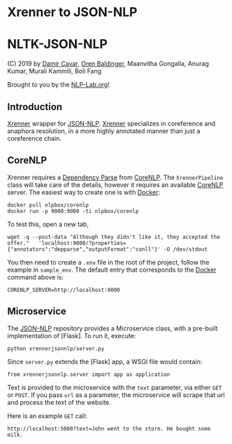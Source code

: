 # Xrenner to JSON-NLP

# NLTK-JSON-NLP

(C) 2019 by [Damir Cavar], [Oren Baldinger], Maanvitha Gongalla, Anurag Kumar, Murali Kammili, Boli Fang

Brought to you by the [NLP-Lab.org]!


## Introduction

[Xrenner] wrapper for [JSON-NLP]. [Xrenner] specializes in coreference and anaphora resolution, in a more highly annotated manner 
than just a coreference chain.

## CoreNLP

Xrenner requires a [Dependency Parse](https://en.wikipedia.org/wiki/Dependency_grammar) from [CoreNLP].
The `XrennerPipeline` class will take care of the details, however it requires an available [CoreNLP] server.
The easiest way to create one is with [Docker]:

    docker pull nlpbox/corenlp
    docker run -p 9000:9000 -ti nlpbox/corenlp

To test this, open a new tab,

    wget -q --post-data "Although they didn't like it, they accepted the offer."   'localhost:9000/?properties={"annotators":"depparse","outputFormat":"conll"}' -O /dev/stdout
    
You then need to create a `.env` file in the root of the project, follow the example in `sample_env`.
The default entry that corresponds to the [Docker] command above is: 

    CORENLP_SERVER=http://localhost:9000
    
## Microservice

The [JSON-NLP] repository provides a Microservice class, with a pre-built implementation of [Flask]. To run it, execute:
    
    python xrennerjsonnlp/server.py
 
Since `server.py` extends the [Flask] app, a WSGI file would contain:

    from xrennerjsonnlp.server import app as application

Text is provided to the microservice with the `text` parameter, via either `GET` or `POST`. If you pass `url` as a parameter, the microservice will scrape that url and process the text of the website.

Here is an example `GET` call:

    http://localhost:5000?text=John went to the store. He bought some milk.



[Damir Cavar]: http://damir.cavar.me/ "Damir Cavar"
[Oren Baldinger]: https://oren.baldinger.me/ "Oren Baldinger"
[NLP-Lab.org]: http://nlp-lab.org/ "NLP-Lab.org"
[JSON-NLP]: https://github.com/dcavar/JSON-NLP "JSON-NLP"
[Flair]: https://github.com/zalandoresearch/flair "Flair"
[spaCy]: https://spacy.io/ "spaCy"
[NLTK]: http://nltk.org/ "Natural Language Processing Toolkit"
[Polyglot]: https://github.com/aboSamoor/polyglot "Polyglot" 
[Xrenner]: https://github.com/amir-zeldes/xrenner "Xrenner"
[CONLL-U]: https://universaldependencies.org/format.html "CONLL-U"
[CoreNLP]: https://stanfordnlp.github.io/CoreNLP/ "Core-NLP"
[Docker]: https://www.docker.com/ "Docker"